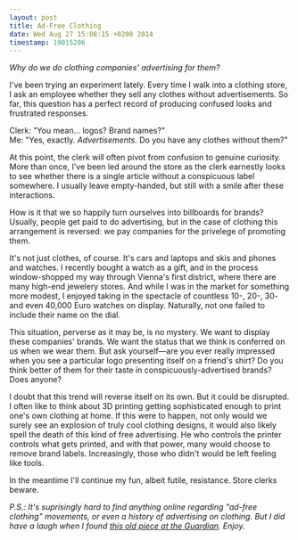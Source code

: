 ```yaml
---
layout: post
title: Ad-Free Clothing
date: Wed Aug 27 15:08:15 +0200 2014
timestamp: 19015206
---
```


_Why do we do clothing companies' advertising for them?_

I've been trying an experiment lately. Every time I walk into a clothing store, I ask an employee whether they sell any clothes without advertisements. So far, this question has a perfect record of producing confused looks and frustrated responses.

Clerk: "You mean... logos? Brand names?"<br/>
Me: "Yes, exactly. _Advertisements_. Do you have any clothes without them?"

At this point, the clerk will often pivot from confusion to genuine curiosity. More than once, I've been led around the store as the clerk earnestly looks to see whether there is a single article without a conspicuous label somewhere. I usually leave empty-handed, but still with a smile after these interactions.

How is it that we so happily turn ourselves into billboards for brands? Usually, people get paid to do advertising, but in the case of clothing this arrangement is reversed: we pay companies for the privelege of promoting them.

It's not just clothes, of course. It's cars and laptops and skis and phones and watches. I recently bought a watch as a gift, and in the process window-shopped my way through Vienna's first district, where there are many high-end jewelery stores. And while I was in the market for something more modest, I enjoyed taking in the spectacle of countless 10-, 20-, 30- and even 40,000 Euro watches on display. Naturally, not one failed to include their name on the dial.

This situation, perverse as it may be, is no mystery. We want to display these companies' brands. We want the status that we think is conferred on us when we wear them. But ask yourself—are you ever really impressed when you see a particular logo presenting itself on a friend's shirt? Do you think better of them for their taste in conspicuously-advertised brands? Does anyone?

I doubt that this trend will reverse itself on its own. But it could be disrupted. I often like to think about 3D printing getting sophisticated enough to print one's own clothing at home. If this were to happen, not only would we surely see an explosion of truly cool clothing designs, it would also likely spell the death of this kind of free advertising. He who controls the printer controls what gets printed, and with that power, many would choose to remove brand labels. Increasingly, those who didn't would be left feeling like tools.

In the meantime I'll continue my fun, albeit futile, resistance. Store clerks beware.

_P.S.: It's suprisingly hard to find anything online regarding "ad-free clothing" movements, or even a history of advertising on clothing. But I did have a laugh when I found [this old piece at the Guardian](http://www.theguardian.com/lifeandstyle/2010/oct/03/ask-hadley-why-wear-brand-names). Enjoy._
